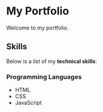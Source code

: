 # My Portfolio

Welcome to my portfolio.

## Skills

Below is a _list_ of my **technical skills**:

### Programming Languages

- HTML
- CSS
- JavaScript
